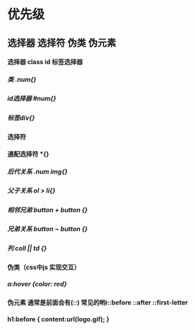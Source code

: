 # 优先级

## 选择器 选择符 伪类 伪元素

#### 选择器 class id 标签选择器
##### 类 .num{} 
##### id选择器 #num{} 
##### 标签div{}
#### 选择符
#### 通配选择符 *{}
##### 后代关系 .num img{}
##### 父子关系 ol > li{}
##### 相邻兄弟 button + button {}
##### 兄弟关系 button ~ button {}
##### 列 coll || td {}

#### 伪类（css中js 实现交互）
##### a:hover {color: red}

#### 伪元素 通常是前面会有(::)  常见的哟i::before ::after ::first-letter 
#### h1:before { content:url(logo.gif);  }

